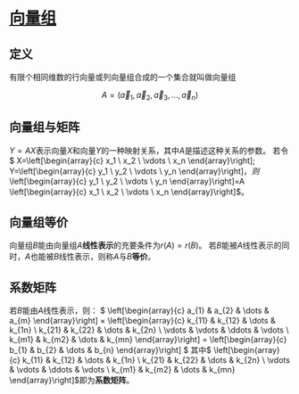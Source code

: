<link rel='stylesheet' href='../../style/index.css'>
<script src='../../style/index.js'></script>

# [向量组](./index.html)

## 定义

有限个相同维数的行向量或列向量组合成的一个集合就叫做向量组

$$A=(\vec{a}_1, \vec{a}_2, \vec{a}_3, \dots, \vec{a}_n)$$

## 向量组与矩阵

$Y=AX$表示向量$X$和向量$Y$的一种映射关系，其中$A$是描述这种关系的参数。
若令$
    X=\left[\begin{array}{c} x_1 \\ x_2 \\ \vdots  \\ x_n \end{array}\right];
    Y=\left[\begin{array}{c} y_1 \\ y_2 \\ \vdots  \\ y_n \end{array}\right]$，则$
    \left[\begin{array}{c} y_1 \\ y_2 \\ \vdots  \\ y_n \end{array}\right]=A
    \left[\begin{array}{c} x_1 \\ x_2 \\ \vdots  \\ x_n \end{array}\right]$。


## 向量组等价

向量组$B$能由向量组$A$**线性表示**的充要条件为$r(A) = r(B)$。
若$B$能被$A$线性表示的同时，$A$也能被$B$线性表示，则称$A$与$B$**等价**。

## 系数矩阵

若$B$能由$A$线性表示，则：
$
    \left[\begin{array}{c}
        a_{1} & a_{2} & \dots  & a_{m}
    \end{array}\right]
    ×
    \left[\begin{array}{c}
        k_{11} & k_{12} & \dots  & k_{1n}
    \\  k_{21} & k_{22} & \dots  & k_{2n}
    \\  \vdots & \vdots & \ddots & \vdots
    \\  k_{m1} & k_{m2} & \dots  & k_{mn}
    \end{array}\right]
    =
    \left[\begin{array}{c}
        b_{1} & b_{2} & \dots  & b_{n}
    \end{array}\right]
$
其中$
    \left[\begin{array}{c}
        k_{11} & k_{12} & \dots  & k_{1n}
    \\  k_{21} & k_{22} & \dots  & k_{2n}
    \\  \vdots & \vdots & \ddots & \vdots
    \\  k_{m1} & k_{m2} & \dots  & k_{mn}
    \end{array}\right]$即为**系数矩阵**。